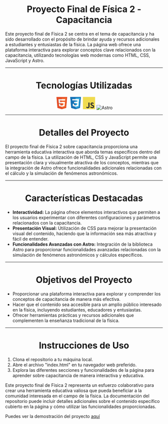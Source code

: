 <h1 align="center">Proyecto Final de Física 2 - Capacitancia</h1>
<p>Este proyecto final de Física 2 se centra en el tema de capacitancia y ha sido desarrollado con el propósito de brindar ayuda y recursos adicionales a estudiantes y entusiastas de la física. La página web ofrece una plataforma interactiva para explorar conceptos clave relacionados con la capacitancia, utilizando tecnologías web modernas como HTML, CSS, JavaScript y Astro.</p>
<hr>
<h1 align="center">Tecnologías Utilizadas</h1>
<div align="center">
  <img src="https://github.com/devicons/devicon/blob/master/icons/html5/html5-original.svg" alt="HTML5" title="HTML5" width="40px">
  <img src="https://github.com/devicons/devicon/blob/master/icons/css3/css3-original.svg" alt="CSS3" title="CSS3" width="40px">
  <img src="https://github.com/devicons/devicon/blob/master/icons/javascript/javascript-original.svg" alt="JavaScript" title="JavaScript" width="40px">
  <img src="https://cdn.jsdelivr.net/gh/devicons/devicon@latest/icons/astro/astro-original.svg" alt="Astro" title="Astro" width="40px">

</div>
<hr>
<h1 align="center">Detalles del Proyecto</h1>
<p>El proyecto final de Física 2 sobre capacitancia proporciona una herramienta educativa interactiva que aborda temas específicos dentro del campo de la física. La utilización de HTML, CSS y JavaScript permite una presentación clara y visualmente atractiva de los conceptos, mientras que la integración de Astro ofrece funcionalidades adicionales relacionadas con el cálculo y la simulación de fenómenos astronómicos.</p>
<hr>
<h1 align="center">Características Destacadas</h1>
<ul>
  <li><b>Interactividad:</b> La página ofrece elementos interactivos que permiten a los usuarios experimentar con diferentes configuraciones y parámetros relacionados con la capacitancia.</li>
  <li><b>Presentación Visual:</b> Utilización de CSS para mejorar la presentación visual del contenido, haciendo que la información sea más atractiva y fácil de entender.</li>
  <li><b>Funcionalidades Avanzadas con Astro:</b> Integración de la biblioteca Astro para proporcionar funcionalidades avanzadas relacionadas con la simulación de fenómenos astronómicos y cálculos específicos.</li>
</ul>
<hr>
<h1 align="center">Objetivos del Proyecto</h1>
<ul>
  <li>Proporcionar una plataforma interactiva para explorar y comprender los conceptos de capacitancia de manera más efectiva.</li>
  <li>Hacer que el contenido sea accesible para un amplio público interesado en la física, incluyendo estudiantes, educadores y entusiastas.</li>
  <li>Ofrecer herramientas prácticas y recursos adicionales que complementen la enseñanza tradicional de la física.</li>
</ul>
<hr>
<h1 align="center">Instrucciones de Uso</h1>
<ol>
  <li>Clona el repositorio a tu máquina local.</li>
  <li>Abre el archivo "index.html" en tu navegador web preferido.</li>
  <li>Explora las diferentes secciones y funcionalidades de la página para aprender sobre capacitancia de manera interactiva y educativa.</li>
</ol>
<p>Este proyecto final de Física 2 representa un esfuerzo colaborativo para crear una herramienta educativa valiosa que pueda beneficiar a la comunidad interesada en el campo de la física. La documentación del repositorio puede incluir detalles adicionales sobre el contenido específico cubierto en la página y cómo utilizar las funcionalidades proporcionadas.</p>
<p>Puedes ver la demostración del proyecto <a href="https://capable-tiramisu-28f699.netlify.app/">aquí</a></p>

